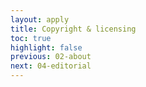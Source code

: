 ```yaml
---
layout: apply
title: Copyright & licensing
toc: true
highlight: false
previous: 02-about
next: 04-editorial
---
```

